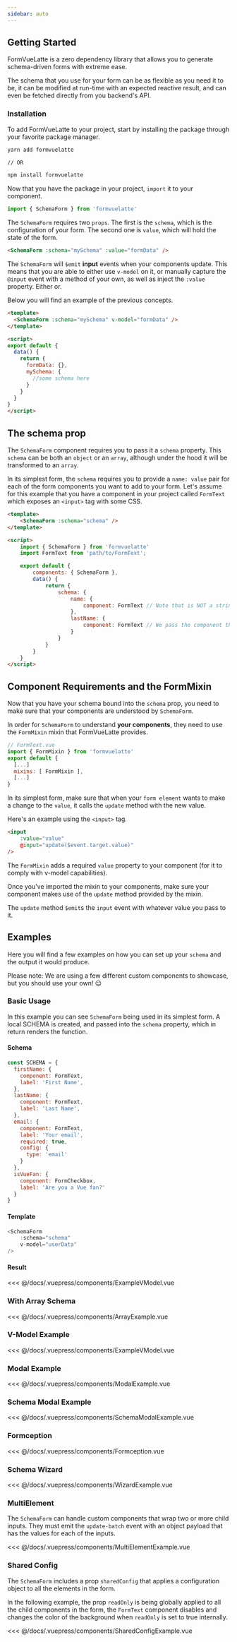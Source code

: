 ```yaml
---
sidebar: auto
---
```


## Getting Started

FormVueLatte is a zero dependency library that allows you to generate schema-driven forms with extreme ease.

The schema that you use for your form can be as flexible as you need it to be, it can be modified at run-time with an expected reactive result, and can even be fetched directly from you backend's API.

### Installation

To add FormVueLatte to your project, start by installing the package through your favorite package manager.

```bash
yarn add formvuelatte

// OR

npm install formvuelatte
```

Now that you have the package in your project, `import` it to your component.

```js
import { SchemaForm } from 'formvuelatte'
```

The `SchemaForm` requires two `props`. The first is the `schema`, which is the configuration of your form. The second one is `value`, which will hold the state of the form.

```html
<SchemaForm :schema="mySchema" :value="formData" />
```

The `SchemaForm` will `$emit` **input** events when your components update. This means that you are able to either use `v-model` on it, or manually capture the `@input` event with a method of your own, as well as inject the `:value` property. Either or.

Below you will find an example of the previous concepts.

```html
<template>
  <SchemaForm :schema="mySchema" v-model="formData" />
</template>

<script>
export default {
  data() {
    return {
      formData: {},
      mySchema: { 
        //some schema here
      }
    }
  }
}
</script>
```

## The schema prop
The `SchemaForm` component requires you to pass it a `schema` property. This `schema` can be both an `object` or an `array`, although under the hood it will be transformed to an `array`.

In its simplest form, the `schema` requires you to provide a `name: value` pair for each of the form components you want to add to your form. Let's assume for this example that you have a component in your project called `FormText` which exposes an `<input>` tag with some CSS.

```html
<template>
    <SchemaForm :schema="schema" />
</template>

<script>
    import { SchemaForm } from 'formvuelatte'
    import FormText from 'path/to/FormText';

    export default {
        components: { SchemaForm },
        data() {
            return {
                schema: {
                    name: {
                        component: FormText // Note that is NOT a string
                    },
                    lastName: {
                        component: FormText // We pass the component that we imported directly
                    }
                }
            }
        }
    }
</script>
```

## Component Requirements and the FormMixin
Now that you have your schema bound into the `schema` prop, you need to make sure that your components are understood by `SchemaForm`.

In order for `SchemaForm` to understand **your components**, they need to use the `FormMixin` mixin that FormVueLatte provides. 

```js
// FormText.vue
import { FormMixin } from 'formvuelatte'
export default {
  [...]
  mixins: [ FormMixin ],
  [...]
}
```

In its simplest form, make sure that when your `form element` wants to make a change to the `value`, it calls the `update` method with the new value.

Here's an example using the `<input>` tag.

```html
<input
    :value="value"
    @input="update($event.target.value)"
/>
```

The `FormMixin` adds a required `value` property to your component (for it to comply with v-model capabilities).

Once you've imported the mixin to your components, make sure your component makes use of the `update` method provided by the mixin.

The `update` method `$emit`s the `input` event with whatever value you pass to it.

## Examples
Here you will find a few examples on how you can set up your `schema` and the output it would produce. 

Please note: We are using a few different custom components to showcase, but you should use your own! 😉

### Basic Usage
In this example you can see `SchemaForm` being used in its simplest form. A local SCHEMA is created, and passed into the `schema` property, which in return renders the function.

#### Schema

```js
const SCHEMA = {
  firstName: {
    component: FormText,
    label: 'First Name',
  },
  lastName: {
    component: FormText,
    label: 'Last Name',
  },
  email: {
    component: FormText,
    label: 'Your email',
    required: true,
    config: {
      type: 'email'
    }
  },
  isVueFan: {
    component: FormCheckbox,
    label: 'Are you a Vue fan?'
  }
}
```

#### Template
```js
<SchemaForm
    :schema="schema"
    v-model="userData"
/>
```

#### Result 

<SplitTab>
  <ExampleVModel slot="example"/>
  <<< @/docs/.vuepress/components/ExampleVModel.vue
</splitTab>

### With Array Schema
<SplitTab>
  <ArrayExample slot="example" />
  <<< @/docs/.vuepress/components/ArrayExample.vue
</SplitTab>

### V-Model Example

<SplitTab>
  <ExampleVModel slot="example" />
  <<< @/docs/.vuepress/components/ExampleVModel.vue
</SplitTab>

### Modal Example
<SplitTab>
  <ModalExample slot="example" />
  <<< @/docs/.vuepress/components/ModalExample.vue
</SplitTab>

### Schema Modal Example
<SplitTab>
  <SchemaModalExample slot="example" />
  <<< @/docs/.vuepress/components/SchemaModalExample.vue
</SplitTab>

### Formception
<SplitTab>
  <Formception slot="example" />
  <<< @/docs/.vuepress/components/Formception.vue
</SplitTab>

### Schema Wizard

<SplitTab>
  <WizardExample slot="example" />
  <<< @/docs/.vuepress/components/WizardExample.vue
</SplitTab>

### MultiElement

The `SchemaForm` can handle custom components that wrap two or more child inputs.
They must emit the `update-batch` event with an object payload that has the values for each of the inputs.


<SplitTab>
  <MultiElementExample slot="example" />
  <<< @/docs/.vuepress/components/MultiElementExample.vue
</SplitTab>

### Shared Config

The `SchemaForm` includes a prop `sharedConfig` that applies a configuration object to all the elements in the form. 

In the following example, the prop `readOnly` is being globally applied to all the child components in the form, the `FormText` component disables and changes the color of the background when `readOnly` is set to true internally.

<SplitTab>
  <SharedConfigExample slot="example" />
  <<< @/docs/.vuepress/components/SharedConfigExample.vue
</SplitTab>